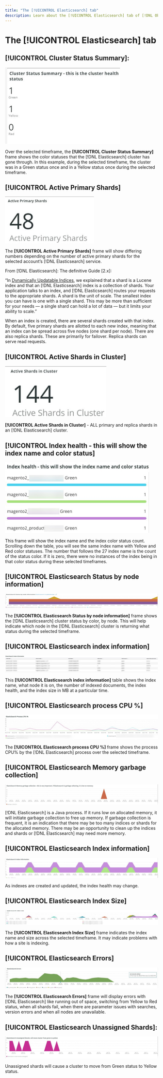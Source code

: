 ```yaml
---
title: "The [!UICONTROL Elasticsearch] tab"
description: Learn about the [!UICONTROL Elasticsearch] tab of [!DNL Observation for Adobe Commerce].
---
```


# The [!UICONTROL Elasticsearch] tab

## [!UICONTROL Cluster Status Summary]:

![Cluster Status Summary](../../assets/tools/cluster-status-summary.jpg)

Over the selected timeframe, the **[!UICONTROL Cluster Status Summary]** frame shows the color statuses that the [!DNL Elasticsearch] cluster has gone through. In this example, during the selected timeframe, the cluster was in a Green status once and in a Yellow status once during the selected timeframe.

## [!UICONTROL Active Primary Shards]

![Active Primary Shards](../../assets/tools/active-primary-shards.jpg)

The **[!UICONTROL Active Primary Shards]** frame will show differing numbers depending on the number of active primary shards for the selected account’s [!DNL Elasticsearch] service.

From [!DNL Elasticsearch]: The definitive Guide [2.x]:

“In [Dynamically Updatable Indices](https://www.elastic.co/guide/en/elasticsearch/guide/2.x/dynamic-indices.html), we explained that a shard is a Lucene index and that an [!DNL Elasticsearch] index is a collection of shards. Your application talks to an index, and [!DNL Elasticsearch] routes your requests to the appropriate shards. A shard is the unit of scale. The smallest index you can have is one with a single shard. This may be more than sufficient for your needs — a single shard can hold a lot of data — but it limits your ability to scale.”

When an index is created, there are several shards created with that index. By default, five primary shards are allotted to each new index, meaning that an index can be spread across five nodes (one shard per node). There are also replica shards. These are primarily for failover. Replica shards can serve read requests.

## [!UICONTROL Active Shards in Cluster]

![Active Shards in Cluster](../../assets/tools/active-shards-in-cluster.jpg)

**[!UICONTROL Active Shards in Cluster]** - ALL primary and replica shards in an [!DNL Elasticsearch] cluster.

## [!UICONTROL Index health - this will show the index name and color status]

![Index health](../../assets/tools/index-health.jpg)

This frame will show the index name and the index color status count. Scrolling down the table, you will see the same index name with Yellow and Red color statuses. The number that follows the 27 index name is the count of the status color. If it is zero, there were no instances of the index being in that color status during these selected timeframes.

## [!UICONTROL Elasticsearch Status by node information]

![Elasticsearch Status](../../assets/tools/elasticsearch-status-by-node.jpg)

The **[!UICONTROL Elasticsearch Status by node information]** frame shows the [!DNL Elasticsearch] cluster status by color, by node. This will help indicate which node in the [!DNL Elasticsearch] cluster is returning what status during the selected timeframe.

## [!UICONTROL Elasticsearch index information]

![Elasticsearch index information](../../assets/tools/elasticsearch-tab-elasticsearch-index-information-image-1.jpg)

This **[!UICONTROL Elasticsearch index information]** table shows the index name, what node it is on, the number of indexed documents, the index health, and the index size in MB at a particular time.

## [!UICONTROL Elasticsearch process CPU %]

![Elasticsearch process CPU](../../assets/tools/elasticsearch-process-cpu.jpg)

The **[!UICONTROL Elasticsearch process CPU %]** frame shows the process CPU% by the [!DNL Elasticsearch] process over the selected timeframe.

## [!UICONTROL Elasticsearch Memory garbage collection]

![Elasticsearch Memory garbage](../../assets/tools/elasticsearch-memory-garbage.jpg)

[!DNL Elasticsearch] is a Java process. If it runs low on allocated memory, it will initiate garbage collection to free up memory. If garbage collection is frequent, it is an indication that there may be too many indices or shards for the allocated memory. There may be an opportunity to clean up the indices and shards or [!DNL Elasticsearch] may need more memory.

## [!UICONTROL Elasticsearch Index information]

![Elasticsearch Index Information](../../assets/tools/elasticsearch-index-information-2.jpg)

As indexes are created and updated, the index health may change.

## [!UICONTROL Elasticsearch Index Size]

![Elasticsearch Index size](../../assets/tools/elasticsearch-index-size.jpg)

The **[!UICONTROL Elasticsearch Index Size]** frame indicates the index name and size across the selected timeframe. It may indicate problems with how a site is indexing.

## [!UICONTROL Elasticsearch Errors]

![Elasticsearch Errors](../../assets/tools/elasticsearch-errors.jpg)

The **[!UICONTROL Elasticsearch Errors]** frame will display errors with [!DNL Elasticsearch] like running out of space, switching from Yellow to Red status, when all shards fail, when there are parameter issues with searches, version errors and when all nodes are unavailable.

## [!UICONTROL Elasticsearch Unassigned Shards]:

![Elasticsearch Unassigned Shards](../../assets/tools/elasticsearch-unassigned-shards.jpg)

Unassigned shards will cause a cluster to move from Green status to Yellow status.

